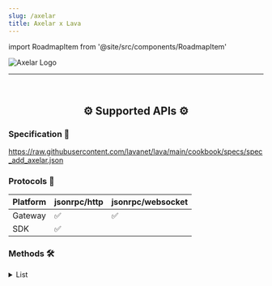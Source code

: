 ```yaml
---
slug: /axelar
title: Axelar x Lava
---
```


import RoadmapItem from '@site/src/components/RoadmapItem'

![Axelar Logo](/img/chains/axelar_logo.svg)

[<RoadmapItem icon="⛏️" title="Get RPC" description="Get access to Lava's Web3 APIs and start building on the network with ease"/>](/axelar-dev)

[<RoadmapItem icon="🚀" title="Run an RPC Node" description="Become a part of Lava's network by running your own RPC node and accessing Web3 APIs seamlessly"/>](/axelar-node)

<hr />
<br />

<center>

## ⚙️ Supported APIs ⚙️

</center>

### Specification 📑

https://raw.githubusercontent.com/lavanet/lava/main/cookbook/specs/spec_add_axelar.json


### Protocols 🔗

| Platform  |  jsonrpc/http | jsonrpc/websocket 
| --------- | -------- |---------------
| Gateway   | ✅       | ✅            |
| SDK       | ✅       |               |


### Methods 🛠️
<details>
<summary> List </summary>


</details>

